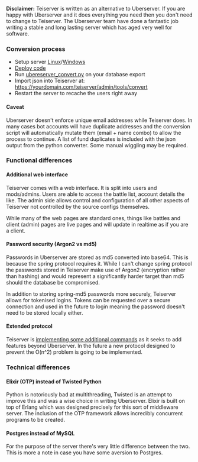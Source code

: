 **Disclaimer:** Teiserver is written as an alternative to Uberserver. If you are happy with Uberserver and it does everything you need then you don't need to change to Teiserver. The Uberserver team have done a fantastic job writing a stable and long lasting server which has aged very well for software.

### Conversion process
- Setup server [Linux](production_setup_linux.md)/[Windows](production_setup_windows.md)
- [Deploy code](deployment.md)
- Run [ubereserver_convert.py](../prod/uberserver_convert.py) on your database export
- Import json into Teiserver at: https://yourdomain.com/teiserver/admin/tools/convert
- Restart the server to recache the users right away

#### Caveat
Uberserver doesn't enforce unique email addresses while Teiserver does. In many cases bot accounts will have duplicate addresses and the conversion script will automatically mutate them (email + name combo) to allow the process to continue. A list of fund duplicates is included with the json output from the python converter. Some manual wiggling may be required.

### Functional differences
#### Additional web interface
Teiserver comes with a web interface. It is split into users and mods/admins. Users are able to access the battle list, account details the like. The admin side allows control and configuration of all other aspects of Teiserver not controlled by the source configs themselves.

While many of the web pages are standard ones, things like battles and client (admin) pages are live pages and will update in realtime as if you are a client.

#### Password security (Argon2 vs md5)
Passwords in Uberserver are stored as md5 converted into base64. This is because the spring protocol requires it. While I can't change spring protocol the passwords stored in Teiserver make use of Argon2 (encryption rather than hashing) and would represent a significantly harder target than md5 should the database be compromised.

In addition to storing spring-md5 passwords more securely, Teiserver allows for tokenised logins. Tokens can be requested over a secure connection and used in the future to login meaning the password doesn't need to be stored locally either.

#### Extended protocol
Teiserver is [implementing some additional commands](/documents/spring/extensions.md) as it seeks to add features beyond Uberserver. In the future a new protocol designed to prevent the O(n^2) problem is going to be implemented.

### Technical differences
#### Elixir (OTP) instead of Twisted Python
Python is notoriously bad at multithreading, Twisted is an attempt to improve this and was a wise choice in writing Uberserver. Elixir is built on top of Erlang which was designed precisely for this sort of middleware server. The inclusion of the OTP framework allows incredibly concurrent programs to be created.

#### Postgres instead of MySQL
For the purpose of the server there's very little difference between the two. This is more a note in case you have some aversion to Postgres.

